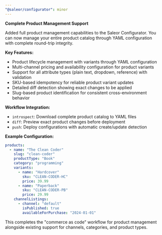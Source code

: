 ```yaml
---
"@saleor/configurator": minor
---
```


**Complete Product Management Support**

Added full product management capabilities to the Saleor Configurator. You can now manage your entire product catalog through YAML configuration with complete round-trip integrity.

**Key Features:**
- Product lifecycle management with variants through YAML configuration
- Multi-channel pricing and availability configuration for product variants
- Support for all attribute types (plain text, dropdown, reference) with validation
- SKU-based idempotency for reliable product variant updates
- Detailed diff detection showing exact changes to be applied
- Slug-based product identification for consistent cross-environment behavior

**Workflow Integration:**
- `introspect`: Download complete product catalog to YAML files
- `diff`: Preview exact product changes before deployment
- `push`: Deploy configurations with automatic create/update detection

**Example Configuration:**
```yaml
products:
  - name: "The Clean Coder"
    slug: "clean-coder"
    productType: "Book"
    category: "programming"
    variants:
      - name: "Hardcover"
        sku: "CLEAN-CODER-HC"
        price: 39.99
      - name: "Paperback" 
        sku: "CLEAN-CODER-PB"
        price: 29.99
    channelListings:
      - channel: "default"
        isPublished: true
        availableForPurchase: "2024-01-01"
```

This completes the "commerce as code" workflow for product management alongside existing support for channels, categories, and product types.
